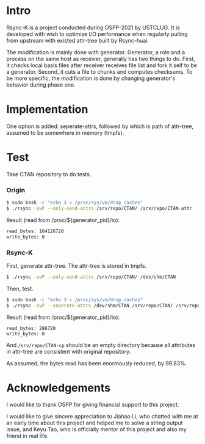 # Intro

Rsync-K is a project conducted during OSPP-2021 by USTCLUG. It is developed with wish to optimize I/O performance when regularly pulling from upstream with existed attr-tree built by Rsync-huai.



The modification is mainly done with generator. Generator, a role and a process on the same host as receiver, generally has two things to do. First, it checks local basis files after receiver receives file list and fork it self to be a generator. Second, it cuts a file to chunks and computes checksums. To be more specific, the modification is done by changing generator's behavior during phase one.

# Implementation

One option is added: seperate-attrs, followed by which is path of attr-tree, assumed to be somewhere in memory (tmpfs).

# Test

Take CTAN repository to do tests.

### Origin

```bash
$ sudo bash -c "echo 3 > /proc/sys/vm/drop_caches"
$ ./rsync -avP --only-send-attrs /srv/repo/CTAN/ /srv/repo/CTAN-attr
```

Result (read from /proc/${generator_pid}/io):

```bash
read_bytes: 164126720
write_bytes: 0
```

### Rsync-K

First, generate attr-tree. The attr-tree is stored in tmpfs.

```bash
$ ./rsync -avP --only-send-attrs /srv/repo/CTAN/ /dev/shm/CTAN
```

Then, test.

```bash
$ sudo bash -c "echo 3 > /proc/sys/vm/drop_caches"
$ ./rsync -avP --seperate-attrs /dev/shm/CTAN /srv/repo/CTAN/ /srv/repo/CTAN-cp
```

Result (read from /proc/${generator_pid}/io):

```
read_bytes: 286720
write_bytes: 0
```

And `/srv/repo/CTAN-cp` should be an empty directory because all attributes in attr-tree are consistent with original repository.

As assumed, the bytes read has been enormously reduced, by 99.83%.

# Acknowledgements

I would like to thank OSPP for giving financial support to this project. 

I would like to give sincere appreciation to Jiahao Li, who chatted with me at an early time about this project and helped me to solve a string output issue, and Keyu Tao, who is officially mentor of this project and also my friend in real life.

